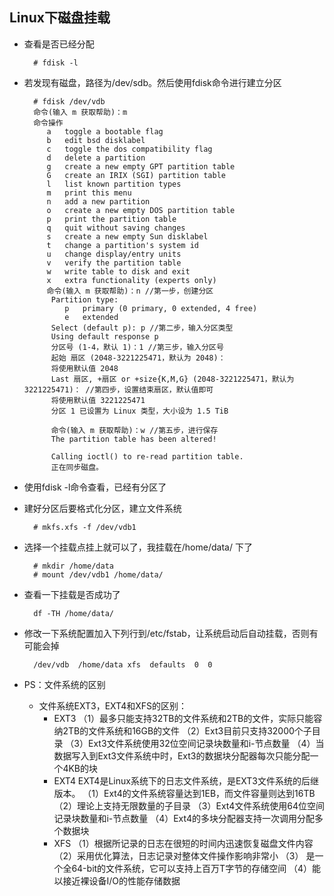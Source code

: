 ## Linux下磁盘挂载
- 查看是否已经分配

		# fdisk -l
- 若发现有磁盘，路径为/dev/sdb。然后使用fdisk命令进行建立分区

		# fdisk /dev/vdb
        命令(输入 m 获取帮助)：m
        命令操作
           a   toggle a bootable flag
           b   edit bsd disklabel
           c   toggle the dos compatibility flag
           d   delete a partition
           g   create a new empty GPT partition table
           G   create an IRIX (SGI) partition table
           l   list known partition types
           m   print this menu
           n   add a new partition
           o   create a new empty DOS partition table
           p   print the partition table
           q   quit without saving changes
           s   create a new empty Sun disklabel
           t   change a partition's system id
           u   change display/entry units
           v   verify the partition table
           w   write table to disk and exit
           x   extra functionality (experts only)
           命令(输入 m 获取帮助)：n //第一步，创建分区
            Partition type:
               p   primary (0 primary, 0 extended, 4 free)
               e   extended
            Select (default p): p //第二步，输入分区类型
            Using default response p
            分区号 (1-4，默认 1)：1 //第三步，输入分区号
            起始 扇区 (2048-3221225471，默认为 2048)：
            将使用默认值 2048
            Last 扇区, +扇区 or +size{K,M,G} (2048-3221225471，默认为 3221225471)： //第四步，设置结束扇区，默认值即可
            将使用默认值 3221225471
            分区 1 已设置为 Linux 类型，大小设为 1.5 TiB
            
            命令(输入 m 获取帮助)：w //第五步，进行保存
            The partition table has been altered!

            Calling ioctl() to re-read partition table.
            正在同步磁盘。
- 使用fdisk -l命令查看，已经有分区了
- 建好分区后要格式化分区，建立文件系统

		# mkfs.xfs -f /dev/vdb1
- 选择一个挂载点挂上就可以了，我挂载在/home/data/ 下了

		# mkdir /home/data
		# mount /dev/vdb1 /home/data/
- 查看一下挂载是否成功了

		df -TH /home/data/
- 修改一下系统配置加入下列行到/etc/fstab，让系统启动后自动挂载，否则有可能会掉

		/dev/vdb  /home/data xfs  defaults  0  0
- PS：文件系统的区别
	- 文件系统EXT3，EXT4和XFS的区别： 
		- EXT3 
        （1）最多只能支持32TB的文件系统和2TB的文件，实际只能容纳2TB的文件系统和16GB的文件 
        （2）Ext3目前只支持32000个子目录 
        （3）Ext3文件系统使用32位空间记录块数量和i-节点数量 
        （4）当数据写入到Ext3文件系统中时，Ext3的数据块分配器每次只能分配一个4KB的块 
        - EXT4 
        EXT4是Linux系统下的日志文件系统，是EXT3文件系统的后继版本。 
        （1）Ext4的文件系统容量达到1EB，而文件容量则达到16TB 
        （2）理论上支持无限数量的子目录 
        （3）Ext4文件系统使用64位空间记录块数量和i-节点数量 
        （4）Ext4的多块分配器支持一次调用分配多个数据块 
        - XFS 
        （1）根据所记录的日志在很短的时间内迅速恢复磁盘文件内容 
        （2）采用优化算法，日志记录对整体文件操作影响非常小 
        （3） 是一个全64-bit的文件系统，它可以支持上百万T字节的存储空间 
        （4）能以接近裸设备I/O的性能存储数据
